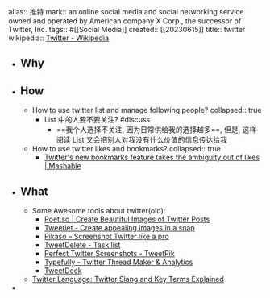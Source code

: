 alias:: 推特
mark:: an online social media and social networking service owned and operated by American company X Corp., the successor of Twitter, Inc.
tags:: #[[Social Media]]
created:: [[20230615]]
title:: twitter
wikipedia:: [Twitter - Wikipedia](https://en.wikipedia.org/wiki/Twitter)
- ## Why
- ## How
  - How to use twitter list and manage following people?
    collapsed:: true
    - List 中的人要不要关注? #discuss
      - ==我个人选择不关注, 因为日常供给我的选择越多==, 但是, 这样阅读 List 又会把别人对我没有什么价值的信息传达给我
  - How to use twitter likes and bookmarks?
    collapsed:: true
    - [Twitter's new bookmarks feature takes the ambiguity out of likes | Mashable](https://mashable.com/article/twitter-bookmarks)
- ## What
  - Some Awesome tools about twitter(old):
    - [Poet.so | Create Beautiful Images of Twitter Posts](https://poet.so/)
    - [Tweetlet - Create appealing images in a snap](https://tweetlet.net/)
    - [Pikaso – Screenshot Twitter like a pro](https://pikaso.me/)
    - [TweetDelete - Task list](https://tweetdelete.net/list_tasks/)
    - [Perfect Twitter Screenshots - TweetPik](https://tweetpik.com/)
    - [Typefully - Twitter Thread Maker & Analytics](https://typefully.com/write)
    - [TweetDeck](https://tweetdeck.twitter.com/)
  - [Twitter Language: Twitter Slang and Key Terms Explained](https://www.lifewire.com/twitter-slang-and-key-terms-explained-2655399)
-